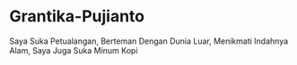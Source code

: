 # Grantika-Pujianto
Saya Suka Petualangan, Berteman Dengan Dunia Luar, Menikmati Indahnya Alam, Saya Juga Suka Minum Kopi
